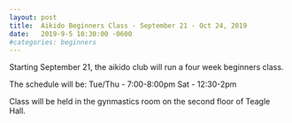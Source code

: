 ```yaml
---
layout: post
title:  Aikido Beginners Class - September 21 - Oct 24, 2019
date:   2019-9-5 10:30:00 -0600
#categories: beginners
---
```


Starting September 21, the aikido club will run a four week beginners class.

The schedule will be:
Tue/Thu - 7:00-8:00pm
Sat - 12:30-2pm

Class will be held in the gynmastics room on the second floor of Teagle Hall.
